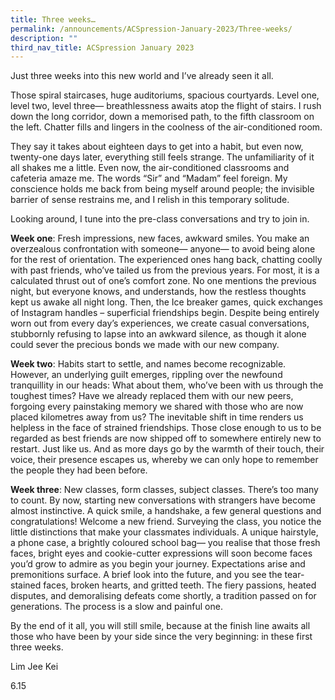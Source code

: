 ```yaml
---
title: Three weeks…
permalink: /announcements/ACSpression-January-2023/Three-weeks/
description: ""
third_nav_title: ACSpression January 2023
---
```


Just three weeks into this new world and I’ve already seen it all.

Those spiral staircases, huge auditoriums, spacious courtyards. Level one, level two, level three— breathlessness awaits atop the flight of stairs. I rush down the long corridor, down a memorised path, to the fifth classroom on the left. Chatter fills and lingers in the coolness of the air-conditioned room.

They say it takes about eighteen days to get into a habit, but even now, twenty-one days later, everything still feels strange. The unfamiliarity of it all shakes me a little. Even now, the air-conditioned classrooms and cafeteria amaze me. The words “Sir” and “Madam” feel foreign. My conscience holds me back from being myself around people; the invisible barrier of sense restrains me, and I relish in this temporary solitude.

Looking around, I tune into the pre-class conversations and try to join in.

**Week one**: Fresh impressions, new faces, awkward smiles. You make an overzealous confrontation with someone— anyone— to avoid being alone for the rest of orientation. The experienced ones hang back, chatting coolly with past friends, who’ve tailed us from the previous years. For most, it is a calculated thrust out of one’s comfort zone. No one mentions the previous night, but everyone knows, and understands, how the restless thoughts kept us awake all night long. Then, the Ice breaker games, quick exchanges of Instagram handles – superficial friendships begin. Despite being entirely worn out from every day’s experiences, we create casual conversations, stubbornly refusing to lapse into an awkward silence, as though it alone could sever the precious bonds we made with our new company.

**Week two**: Habits start to settle, and names become recognizable. However, an underlying guilt emerges, rippling over the newfound tranquillity in our heads: What about them, who’ve been with us through the toughest times? Have we already replaced them with our new peers, forgoing every painstaking memory we shared with those who are now placed kilometres away from us? The inevitable shift in time renders us helpless in the face of strained friendships. Those close enough to us to be regarded as best friends are now shipped off to somewhere entirely new to restart. Just like us. And as more days go by the warmth of their touch, their voice, their presence escapes us, whereby we can only hope to remember the people they had been before.

**Week three**: New classes, form classes, subject classes. There’s too many to count. By now, starting new conversations with strangers have become almost instinctive. A quick smile, a handshake, a few general questions and congratulations! Welcome a new friend. Surveying the class, you notice the little distinctions that make your classmates individuals. A unique hairstyle, a phone case, a brightly coloured school bag— you realise that those fresh faces, bright eyes and cookie-cutter expressions will soon become faces you’d grow to admire as you begin your journey. Expectations arise and premonitions surface. A brief look into the future, and you see the tear-stained faces, broken hearts, and gritted teeth. The fiery passions, heated disputes, and demoralising defeats come shortly, a tradition passed on for generations. The process is a slow and painful one.

By the end of it all, you will still smile, because at the finish line awaits all those who have been by your side since the very beginning: in these first three weeks.

Lim Jee Kei

6.15